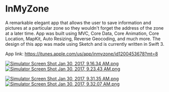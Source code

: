# InMyZone
A remarkable elegant app that allows the user to save information and pictures at a particular zone so they wouldn't forget the address of the zone at a later time. App was built using MVC, Core Data, Core Animation, Core Location, MapKit, Auto Resizing, Reverse Geocoding, and much more. The design of this app was made using Sketch and is currently written in Swift 3.

App link: https://itunes.apple.com/us/app/inmyzone/id1200453678?mt=8

[![Simulator Screen Shot Jan 30, 2017, 9.16.34 AM.png](https://s8.postimg.org/4r6y1crx1/Simulator_Screen_Shot_Jan_30_2017_9_16_34_AM.png)](https://postimg.org/image/ikvaqeki9/)  [![Simulator Screen Shot Jan 30, 2017, 9.23.43 AM.png](https://s29.postimg.org/gibqimoaf/Simulator_Screen_Shot_Jan_30_2017_9_23_43_AM.png)](https://postimg.org/image/43oyiaws3/)

[![Simulator Screen Shot Jan 30, 2017, 9.31.35 AM.png](https://s28.postimg.org/j1tk7j7bh/Simulator_Screen_Shot_Jan_30_2017_9_31_35_AM.png)](https://postimg.org/image/lj5besr7t/)  [![Simulator Screen Shot Jan 30, 2017, 9.32.07 AM.png](https://s17.postimg.org/jisgi48db/Simulator_Screen_Shot_Jan_30_2017_9_32_07_AM.png)](https://postimg.org/image/gopb4o66z/)
